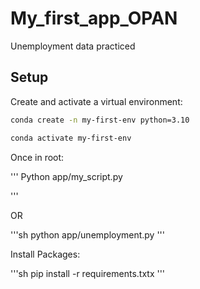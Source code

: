 # My_first_app_OPAN
Unemployment data practiced 
## Setup

Create and activate a virtual environment:

```sh
conda create -n my-first-env python=3.10

conda activate my-first-env
```

Once in root:

'''
Python app/my_script.py

'''

OR

'''sh
python app/unemployment.py
'''

Install Packages:

'''sh
pip install -r requirements.txtx
'''
